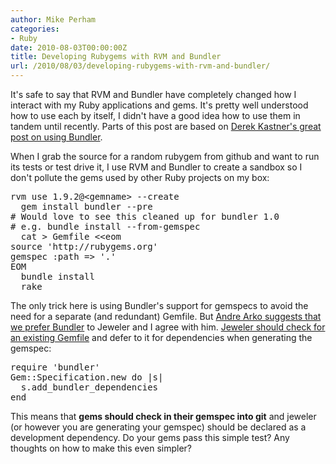 ```yaml
---
author: Mike Perham
categories:
- Ruby
date: 2010-08-03T00:00:00Z
title: Developing Rubygems with RVM and Bundler
url: /2010/08/03/developing-rubygems-with-rvm-and-bundler/
---
```


It's safe to say that RVM and Bundler have completely changed how I interact with my Ruby applications and gems. It's pretty well understood how to use each by itself, I didn't have a good idea how to use them in tandem until recently. Parts of this post are based on [Derek Kastner's great post on using Bundler][1].

When I grab the source for a random rubygem from github and want to run its tests or test drive it, I use RVM and Bundler to create a sandbox so I don't pollute the gems used by other Ruby projects on my box:

<pre lang="bash">rvm use 1.9.2@&lt;gemname> --create
  gem install bundler --pre
# Would love to see this cleaned up for bundler 1.0
# e.g. bundle install --from-gemspec
  cat > Gemfile &lt;&lt;eom
source 'http://rubygems.org'
gemspec :path => '.'
EOM
  bundle install
  rake
</pre>

The only trick here is using Bundler's support for gemspecs to avoid the need for a separate (and redundant) Gemfile. But [Andre Arko suggests that we prefer Bundler][2] to Jeweler and I agree with him. [Jeweler should check for an existing Gemfile][3] and defer to it for dependencies when generating the gemspec:

<pre lang="ruby">require 'bundler'
Gem::Specification.new do |s|
  s.add_bundler_dependencies
end
</pre>

This means that **gems should check in their gemspec into git** and jeweler (or however you are generating your gemspec) should be declared as a development dependency. Do your gems pass this simple test? Any thoughts on how to make this even simpler?

 [1]: http://numbers.brighterplanet.com/2010/07/28/bundler-to-the-max/
 [2]: http://andre.arko.net/2010/05/01/bundler-for-gem-development/
 [3]: http://github.com/technicalpickles/jeweler/issues#issue/120
